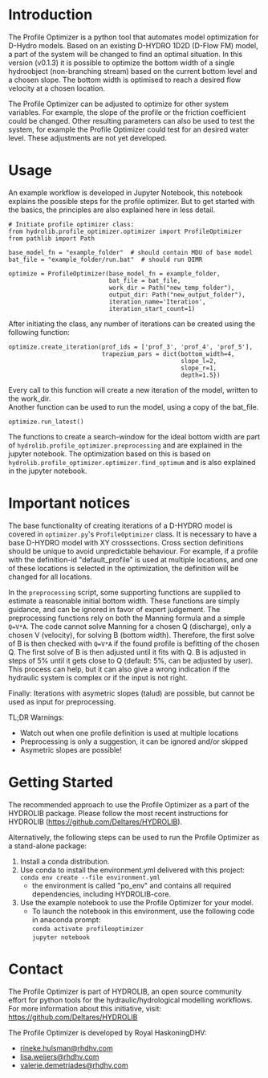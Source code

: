 # Introduction 
The Profile Optimizer is a python tool that automates model optimization for D-Hydro models. 
Based on an existing D-HYDRO 1D2D (D-Flow FM) model, a part of the system will be changed to find an optimal situation. 
In this version (v0.1.3) it is possible to optimize the bottom width of a single hydroobject (non-branching stream)
based on the current bottom level and a chosen slope. 
The bottom width is optimised to reach a desired flow velocity at a chosen location. 

The Profile Optimizer can be adjusted to optimize for other system variables. For example, the slope of the profile or the friction coefficient could be changed. 
Other resulting parameters can also be used to test the system, for example the Profile Optimizer could test for an desired water level. 
These adjustments are not yet developed. 

# Usage
An example workflow is developed in Jupyter Notebook, this notebook explains the possible steps for the profile optimizer. 
But to get started with the basics, the principles are also explained here in less detail. 

```
# Initiate profile optimizer class:
from hydrolib.profile_optimizer.optimizer import ProfileOptimizer
from pathlib import Path

base_model_fn = "example_folder"  # should contain MDU of base model
bat_file = "example_folder/run.bat"  # should run DIMR 

optimize = ProfileOptimizer(base_model_fn = example_folder, 
                            bat_file = bat_file, 
                            work_dir = Path("new_temp_folder"),  
                            output_dir: Path("new_output_folder"),
                            iteration_name='Iteration', 
                            iteration_start_count=1)
``` 
After initiating the class, any number of iterations can be created using the following function:
```
optimize.create_iteration(prof_ids = ['prof_3', 'prof_4', 'prof_5'], 
                          trapezium_pars = dict(bottom_width=4, 
                                                slope_l=2, 
                                                slope_r=1, 
                                                depth=1.5})
```
Every call to this function will create a new iteration of the model, written to the work_dir.  
Another function can be used to run the model, using a copy of the bat_file. 
```
optimize.run_latest()
```
The functions to create a search-window for the ideal bottom width are part of `hydrolib.profile_optimizer.preprocessing` 
and are explained in the jupyter notebook. The optimization based on this is based on `hydrolib.profile_optimizer.optimizer.find_optimum`
and is also explained in the jupyter notebook. 

# Important notices
The base functionality of creating iterations of a D-HYDRO model is covered in `optimizer.py`'s `ProfileOptimizer` class. 
It is necessary to have a base D-HYDRO model with XY crosssections. 
Cross section definitions should be unique to avoid unpredictable behaviour. 
For example, if a profile with the definition-id "default_profile" is used at multiple locations, and one of these locations is selected in the optimization, the definition will be changed for all locations. 

In the `preprocessing` script, some supporting functions are supplied to estimate a reasonable initial bottom width. 
These functions are simply guidance, and can be ignored in favor of expert judgement. 
The preprocessing functions rely on both the Manning formula and a simple `Q=V*A`. 
The code cannot solve Manning for a chosen Q (discharge), only a chosen V (velocity), for solving B (bottom width).
Therefore, the first solve of B is then checked with `Q=V*A` if the found profile is befitting of the chosen Q. 
The first solve of B is then adjusted until it fits with Q. 
B is adjusted in steps of 5% until it gets close to Q (default: 5%, can be adjusted by user). 
This process can help, but it can also give a wrong indication if the hydraulic system is complex or if the input is not right. 

Finally: Iterations with asymetric slopes (talud) are possible, but cannot be used as input for preprocessing. 

TL;DR Warnings: 
* Watch out when one profile definition is used at multiple locations 
* Preprocessing is only a suggestion, it can be ignored and/or skipped
* Asymetric slopes are possible! 


# Getting Started
The recommended approach to use the Profile Optimizer as a part of the HYDROLIB package. 
Please follow the most recent instructions for HYDROLIB (https://github.com/Deltares/HYDROLIB).

Alternatively, the following steps can be used to run the Profile Optimizer as a stand-alone package:
1.  Install a conda distribution. 
2.  Use conda to install the environment.yml delivered with this project:  
    `conda env create --file environment.yml`  
    - the environment is called "po_env" and contains all required dependencies, including HYDROLIB-core.
3.  Use the example notebook to use the Profile Optimizer for your model.
    - To launch the notebook in this environment, use the following code in anaconda prompt:  
    `conda activate profileoptimizer`  
    `jupyter notebook`

# Contact 
The Profile Optimizer is part of HYDROLIB, an open source community effort for python tools for the hydraulic/hydrological modelling workflows. 
For more information about this initiative, visit: https://github.com/Deltares/HYDROLIB

The Profile Optimizer is developed by Royal HaskoningDHV:
- rineke.hulsman@rhdhv.com
- lisa.weijers@rhdhv.com
- valerie.demetriades@rhdhv.com
